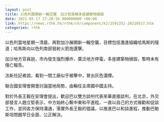 ```yaml
---
layout: post
title: 以色列展開新一輪空襲　加沙官員稱多座建築物損毀
date: 2021-05-17 17:28:56.000000000 +08:00
link: https://news.rthk.hk/rthk/ch/component/k2/1591352-20210517.htm
categories: rthk
---
```


以色列當地星期一清晨，再對加沙展開新一輪空襲，目標包括激進組織哈馬斯的隧道；哈馬斯向以色列南部發射火箭炮還擊。

加沙地方官員說，市內發生強烈爆炸，廣泛地方停電，多座建築物損毀，暫時未有傷亡報告。

法新社記者說，看到一間工廠似乎被擊中，冒出灰色濃煙。

聯合國安理會開會討論當地局勢，由輪任主席國中國主持。

對於外長王毅在安理會提出，歡迎巴以雙方談判代表來華直接談判，在北京，外交部發言人趙立堅表示，中方始終心繫中東和平進程，一直以自己的方式做勸和促談工作，並同各方保持溝通，落實外長王毅的倡議，以推進巴以和談進程，推動巴勒斯坦問題早日全面、公正解決。

